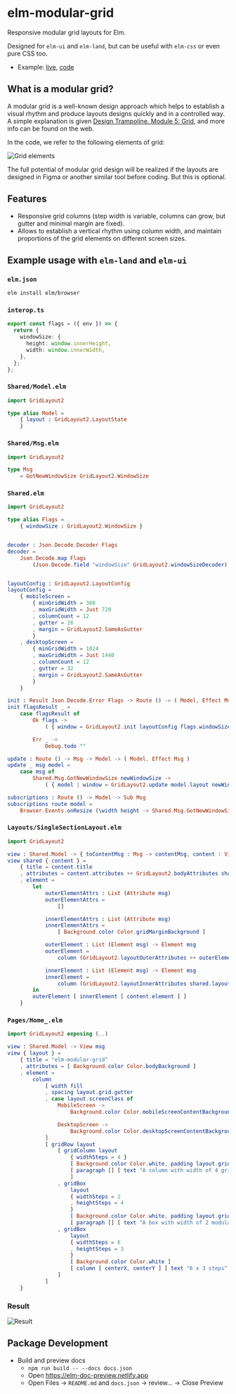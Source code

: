 # elm-modular-grid

Responsive modular grid layouts for Elm.

Designed for `elm-ui` and `elm-land`, but can be useful with `elm-css` or even pure CSS too.

- Example: [live](https://vladimirlogachev.github.io/elm-modular-grid), [code](https://github.com/vladimirlogachev/elm-modular-grid/tree/main/example)

## What is a modular grid?

A modular grid is a well-known design approach which helps to establish a visual rhythm and produce layouts designs quickly and in a controlled way. A simple explanation is given [Design Trampoline. Module 5: Grid](https://designtrampoline.org/module/grid/grid/), and more info can be found on the web.

In the code, we refer to the following elements of grid:

![Grid elements](https://github.com/vladimirlogachev/elm-modular-grid/blob/main/docs/grid-elements.svg?raw=true)

The full potential of modular grid design will be realized if the layouts are designed in Figma or another similar tool before coding. But this is optional.

## Features

- Responsive grid columns (step width is variable, columns can grow, but gutter and minimal margin are fixed).
- Allows to establish a vertical rhythm using column width, and maintain proportions of the grid elements on different screen sizes.

## Example usage with `elm-land` and `elm-ui`

### `elm.json`

```sh
elm install elm/browser
```

### `interop.ts`

```ts
export const flags = ({ env }) => {
  return {
    windowSize: {
      height: window.innerHeight,
      width: window.innerWidth,
    },
  };
};
```

### `Shared/Model.elm`

```elm
import GridLayout2

type alias Model =
    { layout : GridLayout2.LayoutState
    }

```

### `Shared/Msg.elm`

```elm
import GridLayout2

type Msg
    = GotNewWindowSize GridLayout2.WindowSize
```

### `Shared.elm`

```elm
import GridLayout2

type alias Flags =
    { windowSize : GridLayout2.WindowSize }


decoder : Json.Decode.Decoder Flags
decoder =
    Json.Decode.map Flags
        (Json.Decode.field "windowSize" GridLayout2.windowSizeDecoder)


layoutConfig : GridLayout2.LayoutConfig
layoutConfig =
    { mobileScreen =
        { minGridWidth = 360
        , maxGridWidth = Just 720
        , columnCount = 12
        , gutter = 16
        , margin = GridLayout2.SameAsGutter
        }
    , desktopScreen =
        { minGridWidth = 1024
        , maxGridWidth = Just 1440
        , columnCount = 12
        , gutter = 32
        , margin = GridLayout2.SameAsGutter
        }
    }

init : Result Json.Decode.Error Flags -> Route () -> ( Model, Effect Msg )
init flagsResult _ =
    case flagsResult of
        Ok flags ->
            ( { window = GridLayout2.init layoutConfig flags.windowSize } , Effect.none )

        Err _ ->
            Debug.todo ""

update : Route () -> Msg -> Model -> ( Model, Effect Msg )
update _ msg model =
    case msg of
        Shared.Msg.GotNewWindowSize newWindowSize ->
            ( { model | window = GridLayout2.update model.layout newWindowSize }, Effect.none )

subscriptions : Route () -> Model -> Sub Msg
subscriptions route model =
    Browser.Events.onResize (\width height -> Shared.Msg.GotNewWindowSize { width = width, height = height })
```

### `Layouts/SingleSectionLayout.elm`

```elm
import GridLayout2

view : Shared.Model -> { toContentMsg : Msg -> contentMsg, content : View contentMsg, model : Model } -> View contentMsg
view shared { content } =
    { title = content.title
    , attributes = content.attributes ++ GridLayout2.bodyAttributes shared.layout
    , element =
        let
            outerElementAttrs : List (Attribute msg)
            outerElementAttrs =
                []

            innerElementAttrs : List (Attribute msg)
            innerElementAttrs =
                [ Background.color Color.gridMarginBackground ]

            outerElement : List (Element msg) -> Element msg
            outerElement =
                column (GridLayout2.layoutOuterAttributes ++ outerElementAttrs)

            innerElement : List (Element msg) -> Element msg
            innerElement =
                column (GridLayout2.layoutInnerAttributes shared.layout ++ innerElementAttrs)
        in
        outerElement [ innerElement [ content.element ] ]
    }
```

### `Pages/Home_.elm`

```elm
import GridLayout2 exposing (..)

view : Shared.Model -> View msg
view { layout } =
    { title = "elm-modular-grid"
    , attributes = [ Background.color Color.bodyBackground ]
    , element =
        column
            [ width fill
            , spacing layout.grid.gutter
            , case layout.screenClass of
                MobileScreen ->
                    Background.color Color.mobileScreenContentBackground

                DesktopScreen ->
                    Background.color Color.desktopScreenContentBackground
            ]
            [ gridRow layout
                [ gridColumn layout
                    { widthSteps = 4 }
                    [ Background.color Color.white, padding layout.grid.gutter, alignTop ]
                    [ paragraph [] [ text "A column with width of 4 grid steps and an arbitrary height. " ]
                    ]
                , gridBox
                    layout
                    { widthSteps = 2
                    , heightSteps = 4
                    }
                    [ Background.color Color.white, padding layout.grid.gutter ]
                    [ paragraph [] [ text "A box with width of 2 modular grid steps and height of 4 steps, including gutters" ] ]
                , gridBox
                    layout
                    { widthSteps = 6
                    , heightSteps = 3
                    }
                    [ Background.color Color.white ]
                    [ column [ centerX, centerY ] [ text "6 x 3 steps" ] ]
                ]
            ]
    }
```

### Result

![Result](https://github.com/vladimirlogachev/elm-modular-grid/blob/main/docs/example-usage-result.jpg?raw=true)

## Package Development

- Build and preview docs
  - `npm run build -- --docs docs.json`
  - Open https://elm-doc-preview.netlify.app
  - Open Files -> `README.md` and `docs.json` -> review... -> Close Preview
